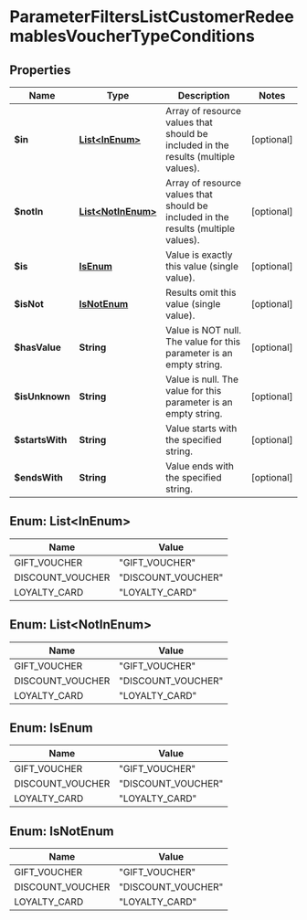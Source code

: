 

# ParameterFiltersListCustomerRedeemablesVoucherTypeConditions


## Properties

| Name | Type | Description | Notes |
|------------ | ------------- | ------------- | -------------|
|**$in** | [**List&lt;InEnum&gt;**](#List&lt;InEnum&gt;) | Array of resource values that should be included in the results (multiple values). |  [optional] |
|**$notIn** | [**List&lt;NotInEnum&gt;**](#List&lt;NotInEnum&gt;) | Array of resource values that should be included in the results (multiple values). |  [optional] |
|**$is** | [**IsEnum**](#IsEnum) | Value is exactly this value (single value). |  [optional] |
|**$isNot** | [**IsNotEnum**](#IsNotEnum) | Results omit this value (single value). |  [optional] |
|**$hasValue** | **String** | Value is NOT null. The value for this parameter is an empty string. |  [optional] |
|**$isUnknown** | **String** | Value is null. The value for this parameter is an empty string. |  [optional] |
|**$startsWith** | **String** | Value starts with the specified string. |  [optional] |
|**$endsWith** | **String** | Value ends with the specified string. |  [optional] |



## Enum: List&lt;InEnum&gt;

| Name | Value |
|---- | -----|
| GIFT_VOUCHER | &quot;GIFT_VOUCHER&quot; |
| DISCOUNT_VOUCHER | &quot;DISCOUNT_VOUCHER&quot; |
| LOYALTY_CARD | &quot;LOYALTY_CARD&quot; |



## Enum: List&lt;NotInEnum&gt;

| Name | Value |
|---- | -----|
| GIFT_VOUCHER | &quot;GIFT_VOUCHER&quot; |
| DISCOUNT_VOUCHER | &quot;DISCOUNT_VOUCHER&quot; |
| LOYALTY_CARD | &quot;LOYALTY_CARD&quot; |



## Enum: IsEnum

| Name | Value |
|---- | -----|
| GIFT_VOUCHER | &quot;GIFT_VOUCHER&quot; |
| DISCOUNT_VOUCHER | &quot;DISCOUNT_VOUCHER&quot; |
| LOYALTY_CARD | &quot;LOYALTY_CARD&quot; |



## Enum: IsNotEnum

| Name | Value |
|---- | -----|
| GIFT_VOUCHER | &quot;GIFT_VOUCHER&quot; |
| DISCOUNT_VOUCHER | &quot;DISCOUNT_VOUCHER&quot; |
| LOYALTY_CARD | &quot;LOYALTY_CARD&quot; |



